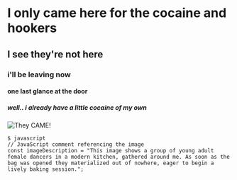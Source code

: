 # I only came here for the cocaine and hookers #
## I see they're not here ##
### i'll be leaving now ###
#### one last glance at the door ####
##### well.. i already have a little cocaine of my own #####
![They CAME!](https://i.imgur.com/AnYfMJ6.png)
```
$ javascript
// JavaScript comment referencing the image
const imageDescription = "This image shows a group of young adult female dancers in a modern kitchen, gathered around me. As soon as the bag was opened they materialized out of nowhere, eager to begin a  lively baking session.";
```
